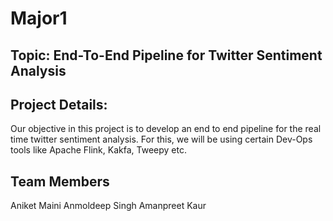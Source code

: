 # Major1
## Topic: End-To-End Pipeline for Twitter Sentiment Analysis
## Project Details:
   Our objective in this project is to develop an end to end pipeline for the real time twitter sentiment analysis. For this, we will be using certain Dev-Ops tools like Apache Flink, Kakfa, Tweepy etc.
## Team Members
   Aniket Maini
   Anmoldeep Singh
   Amanpreet Kaur
